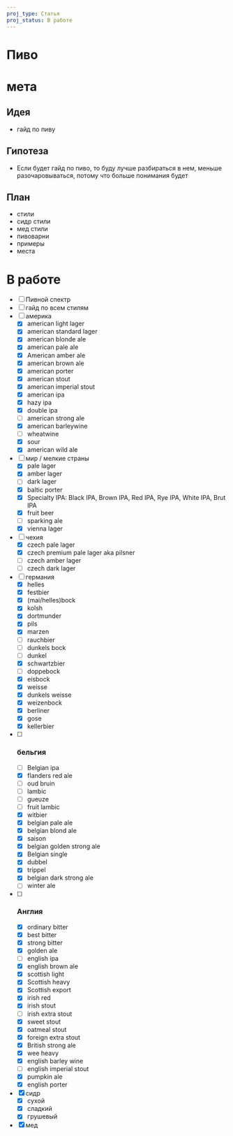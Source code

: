 ```yaml
---
proj_type: Статья
proj_status: В работе
---
```

# Пиво

# мета

## Идея

- гайд по пиву 

## Гипотеза 

- Если будет гайд по пиво, то буду лучше разбираться в нем, меньше разочаровываться, потому что больше понимания будет

## План

- стили
- сидр стили
- мед стили 
- пивоварни
- примеры 
- места 

# В работе

- [ ] Пивной спектр
- [ ] гайд по всем стилям 
- [ ] америка
	- [x] american light lager
	- [x] american standard lager
	- [x] american blonde ale
	- [x] american pale ale
	- [x] American amber ale
	- [x] american brown ale
	- [x] american porter
	- [x] american stout
	- [x] american imperial stout
	- [x] american ipa
	- [x] hazy ipa
	- [x] double ipa
	- [ ] american strong ale
	- [x] american barleywine
	- [ ] wheatwine
	- [x] sour
	- [x] american wild ale
- [ ] мир / мелкие страны
	- [x] pale lager
	- [x] amber lager
	- [ ] dark lager
	- [x] baltic porter
	- [x] Specialty IPA: Black IPA, Brown IPA, Red IPA, Rye IPA, White IPA, Brut IPA
	- [x] fruit beer
	- [ ] sparking ale
	- [x] vienna lager
- [ ] чехия
	- [x] czech pale lager
	- [x] czech premium pale lager aka pilsner
	- [ ] czech amber lager
	- [ ] czech dark lager
- [ ] германия
	- [x] helles
	- [x] festbier
	- [x] (mai/helles)bock
	- [x] kolsh
	- [x] dortmunder
	- [x] pils
	- [x] marzen
	- [ ] rauchbier
	- [ ] dunkels bock
	- [ ] dunkel
	- [x] schwartzbier
	- [ ] doppebock
	- [x] eisbock
	- [x] weisse
	- [x] dunkels weisse
	- [x] weizenbock
	- [x] berliner
	- [x] gose
	- [x] kellerbier
- [ ] ### бельгия
	- [ ] Belgian ipa
	- [x] flanders red ale
	- [ ] oud bruin
	- [ ] lambic
	- [ ] gueuze
	- [ ] fruit lambic
	- [x] witbier
	- [x] belgian pale ale
	- [x] belgian blond ale
	- [x] saison
	- [x] belgian golden strong ale
	- [x] Belgian single
	- [x] dubbel
	- [x] trippel
	- [x] belgian dark strong ale
	- [ ] winter ale
- [ ] ### Англия
	- [x] ordinary bitter
	- [x] best bitter
	- [x] strong bitter
	- [x] golden ale
	- [ ] english ipa
	- [x] english brown ale
	- [x] scottish light
	- [x] Scottish heavy
	- [x] Scottish export
	- [x] irish red
	- [x] irish stout
	- [ ] irish extra stout
	- [x] sweet stout
	- [x] oatmeal stout
	- [x] foreign extra stout
	- [x] British strong ale
	- [x] wee heavy
	- [x] english barley wine
	- [ ] english imperial stout
	- [x] pumpkin ale
	- [x] english porter
- [x] сидр
	- [x] сухой
	- [x] сладкий
	- [x] грушевый 
- [x] мед 
